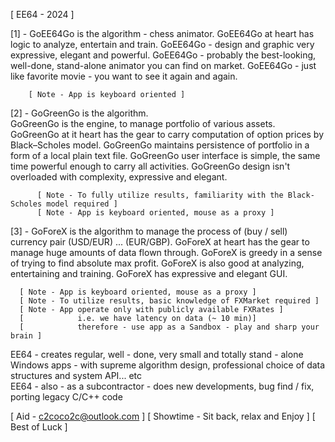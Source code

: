 [ EE64 - 2024 ]

[1] - GoEE64Go is the algorithm - chess animator.
       GoEE64Go at heart has logic to analyze, entertain and train.
       GoEE64Go - design and graphic very expressive, elegant and powerful.
       GoEE64Go - probably the best-looking, well-done, stand-alone animator you can find on market.
       GoEE64Go - just like favorite movie - you want to see it again and again.

        [ Note - App is keyboard oriented ]

[2] - GoGreenGo is the algorithm.                
       GoGreenGo is the engine, to manage portfolio of various assets.
       GoGreenGo at it heart has the gear to carry computation of option prices by Black–Scholes model.
       GoGreenGo maintains persistence of portfolio in a form of a local plain text file.
       GoGreenGo user interface is simple, the same time powerful enough to carry all activities.
       GoGreenGo design isn't overloaded with complexity, expressive and elegant.

          [ Note - To fully utilize results, familiarity with the Black-Scholes model required ]
          [ Note - App is keyboard oriented, mouse as a proxy ] 

[3] - GoForeX is the algorithm to manage the process of (buy / sell) currency pair (USD/EUR) ... (EUR/GBP).
      GoForeX at heart has the gear to manage huge amounts of data flown through.
      GoForeX is greedy in a sense of trying to find absolute max profit.
      GoForeX is also good at analyzing, entertaining and training.
      GoForeX has expressive and elegant GUI.

      [ Note - App is keyboard oriented, mouse as a proxy ]
      [ Note - To utilize results, basic knowledge of FXMarket required ]
      [ Note - App operate only with publicly available FXRates ]
      [            i.e. we have latency on data (~ 10 min)]
      [            therefore - use app as a Sandbox - play and sharp your brain ]

EE64 - creates regular, well - done, very small and totally stand - alone Windows apps
     - with supreme algorithm design, professional choice of data structures and system API... etc  
EE64 - also - as a subcontractor - does new developments, bug find / fix, porting legacy C/C++ code

[ Aid - c2coco2c@outlook.com ]
[ Showtime - Sit back, relax and Enjoy ]
[ Best of Luck ]

